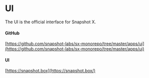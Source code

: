 # UI

The UI is the official interface for Snapshot X.

#### GitHub

[https://github.com/snapshot-labs/sx-monorepo/tree/master/apps/ui](https://github.com/snapshot-labs/sx-monorepo/tree/master/apps/ui)

#### UI

[https://snapshot.box](https://snapshot.box/)
